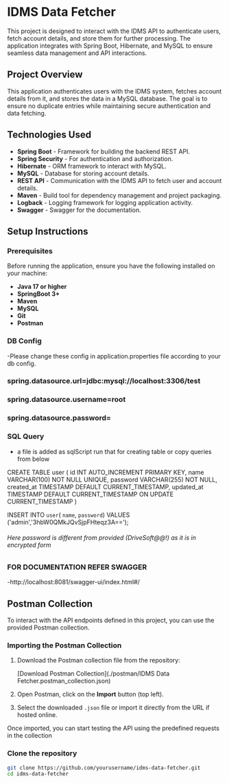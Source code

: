 # IDMS Data Fetcher

This project is designed to interact with the IDMS  API to authenticate users, fetch account details, and store them for further processing. The application integrates with Spring Boot, Hibernate, and MySQL to ensure seamless data management and API interactions.




## Project Overview

This application authenticates users with the IDMS system, fetches account details from it, and stores the data in a MySQL database. The goal is to ensure no duplicate entries while maintaining secure authentication and data fetching.

## Technologies Used

- **Spring Boot** - Framework for building the backend REST API.
- **Spring Security** - For authentication and authorization.
- **Hibernate** - ORM framework to interact with MySQL.
- **MySQL** - Database for storing account details.
- **REST API** - Communication with the IDMS API to fetch user and account details.
- **Maven** - Build tool for dependency management and project packaging.
- **Logback** - Logging framework for logging application activity.
- **Swagger** - Swagger for the documentation.

## Setup Instructions


### Prerequisites

Before running the application, ensure you have the following installed on your machine:

- **Java 17 or higher**
- **SpringBoot 3+**
- **Maven**
- **MySQL**
- **Git**
- **Postman**


### DB Config
-Please change these config in application.properties file according to your db config.
### spring.datasource.url=jdbc:mysql://localhost:3306/test
### spring.datasource.username=root
### spring.datasource.password=

### SQL Query

- a file is added as sqlScript run that for creating table or copy queries from below

CREATE TABLE user
(
    id         INT AUTO_INCREMENT PRIMARY KEY,
    name       VARCHAR(100) NOT NULL UNIQUE,
    password   VARCHAR(255) NOT NULL,
    created_at TIMESTAMP DEFAULT CURRENT_TIMESTAMP,
    updated_at TIMESTAMP DEFAULT CURRENT_TIMESTAMP ON UPDATE CURRENT_TIMESTAMP
)

INSERT INTO `user`( `name`, `password`) VALUES ('admin','3hbW0QMkJQvSjpFHteqz3A==');


###### Here password is different from provided (DriveSoft@@!) as it is in encrypted form


### FOR DOCUMENTATION REFER SWAGGER

-http://localhost:8081/swagger-ui/index.html#/


## Postman Collection

To interact with the API endpoints defined in this project, you can use the provided Postman collection.

### Importing the Postman Collection

1. Download the Postman collection file from the repository:

   [Download Postman Collection](./postman/IDMS Data Fetcher.postman_collection.json)

2. Open Postman, click on the **Import** button (top left).
3. Select the downloaded `.json` file or import it directly from the URL if hosted online.

Once imported, you can start testing the API using the predefined requests in the collection

### Clone the repository
```bash
git clone https://github.com/yourusername/idms-data-fetcher.git
cd idms-data-fetcher
